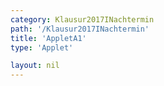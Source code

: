 ```yaml
---
category: Klausur2017INachtermin
path: '/Klausur2017INachtermin'
title: 'AppletA1'
type: 'Applet'

layout: nil
---
```

<link type="text/css" href="https://cdnjs.cloudflare.com/ajax/libs/jsxgraph/0.99.6/jsxgraph.css"><link rel="stylesheet" type="text/css" href="//cdnjs.cloudflare.com/ajax/libs/jsxgraph/0.99.7/jsxgraph.css" />
<div id="a2051cf1-8d24-4a1e-b1fe-b50452add05b" class="jxgbox" style="width:500px; height:500px">
<script type="text/javascript">
    (function() {
	const board = JXG.JSXGraph.initBoard('a2051cf1-8d24-4a1e-b1fe-b50452add05b', {
    							boundingbox: [-5, 15, 15, -5],
                  axis: true
              });

var A = board.create('point', [0,0], {fixed:true});
var D = board.create('point', [0,4], {fixed:true, name:'D'});
var C = board.create('point', [4,4], {fixed:true, name:'C'});


var ABp = board.create('point', [2,0], {visible:false});
var ABl = board.create('line', [A, ABp], {visible:false});

var B = board.create('glider', [2,0,ABl], {name:'B', color:'orange'});
var BC = board.create('line', [B,C], {straightFirst:false, straightLast:false, color:'green'});
var AB = board.create('line', [A,B], {straightFirst:false, straightLast:false, color:'green'});
var AD = board.create('line', [A,D], {straightFirst:false, straightLast:false});
var DC = board.create('line', [D,C], {straightFirst:false, straightLast:false});

var phi = board.create('angle', [D,C,B], {name:'&phi;', radius:2})

board.create('text', [8,7,function(){return '&phi; ='+Math.round(phi.Value()*180/Math.PI)}], {fontsize: 18, fixed:true})
board.create('text', [8,6,function(){return 'AB(&phi;)='+Math.round(100*B.X())/100}], {fontsize: 18, fixed:true})
board.create('text', [3,8,'M I 2017 NT A 1'], {fontsize: 18, fixed:true});
})()
  </script>
  </div>

